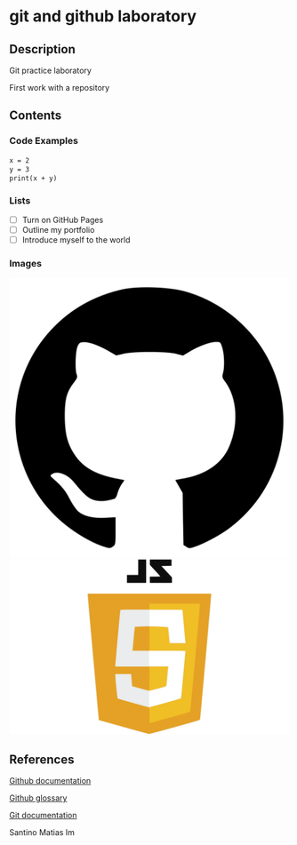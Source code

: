 # git and github laboratory

## Description

Git practice laboratory

First work with a repository

## Contents

### Code Examples

```
x = 2 
y = 3
print(x + y)
```
### Lists
- [ ] Turn on GitHub Pages
- [ ] Outline my portfolio
- [ ] Introduce myself to the world

### Images

![Github logo](https://github.com/SantinoMatIm/git-lab/blob/5389986af3006d58106286589dbbcac57fde026e/GitHub_Invertocat_Logo.svg%20(1).png)
![JavaScript logo](https://github.com/SantinoMatIm/git-lab/blob/b332c39d06df49bdd1c75d871356321449f9b517/JavaScript-logo.png)

## References
[Github documentation](https://docs.github.com/en)  

[Github glossary](https://docs.github.com/en/get-started/learning-about-github/github-glossary)  

[Git documentation](https://git-scm.com/doc)



Santino Matias Im
